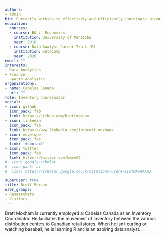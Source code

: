 ```yaml
---
authors:
- admin
bio: Currently working to effectively and efficiently coordinate inventory flows from distribution centers out to retail stores for Cabelas Canada. 
education:
  courses:
  - course: BA in Economics
    institution: University of Manitoba
    year: 2018
  - course: Data Analyst Career Track (R)
    institution: DataCamp
    year: 2020
email: ""
interests:
- Data Analytics
- Finance
- Sports Analytics
organizations:
- name: Cabelas Canada
  url: ""
role: Inventory Coordinator
social:
- icon: github
  icon_pack: fab
  link: https://github.com/brettmoxham
- icon: linkedin
  icon_pack: fab
  link: https://www.linkedin.com/in/brett-moxham/
- icon: envelope
  icon_pack: fas
  link: '#contact'
- icon: twitter
  icon_pack: fab
  link: https://twitter.com/bmoxO9
#- icon: google-scholar
#  icon_pack: ai
#  link: https://scholar.google.co.uk/citations?user#=sIwtMXoAAAAJ

superuser: true
title: Brett Moxham
user_groups:
- Researchers
- Visitors
---
```


Brett Moxham is currently employed at Cabelas Canada as an Inventory Coordinator. He faciliates the movement of inventory between the various distribution centers to Canadian retail stores. When he isn't curling or watching baseball, he is learning R and is an aspiring data analyst.
